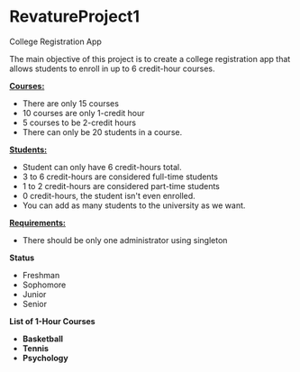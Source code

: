 # RevatureProject1
College Registration App

The main objective of this project is to create a college registration app that allows students to enroll in up to 6 credit-hour courses.

<b><u>Courses:</u></b>
+ There are only 15 courses
+ 10 courses are only 1-credit hour
+ 5 courses to be 2-credit hours
+ There can only be 20 students in a course.

<b><u>Students:</u></b>
+ Student can only have 6 credit-hours total.
+ 3 to 6 credit-hours are considered full-time students
+ 1 to 2 credit-hours are considered part-time students
+ 0 credit-hours, the student isn't even enrolled.
+ You can add as many students to the university as we want.

<b><u>Requirements:</u></b>
+ There should be only one administrator using singleton 


<b>Status</b>
- Freshman
- Sophomore
- Junior
- Senior

<b>List of 1-Hour Courses<b>
- Basketball
- Tennis
- Psychology

